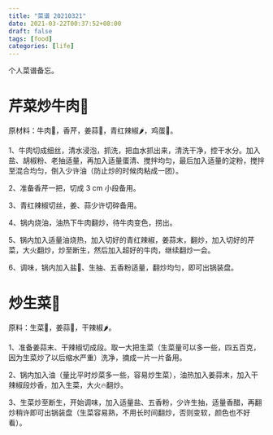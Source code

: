 ```yaml
---
title: "菜谱 20210321"
date: 2021-03-22T00:37:52+08:00
draft: false
tags: [food]
categories: [life]
---
```


个人菜谱备忘。

<!--more-->

# 芹菜炒牛肉🥩

原材料：牛肉🐂，香芹，姜蒜🧄，青红辣椒🌶️，鸡蛋🥚。

1、牛肉切成细丝，清水浸泡，抓洗，把血水抓出来，清洗干净，控干水分。加入盐、胡椒粉、老抽适量，再加入适量蛋清、搅拌均匀，最后加入适量的淀粉，搅拌至混合均匀，倒入少许油（防止炒的时候肉粘成一团）。

2、准备香芹一把，切成 3 cm 小段备用。

3、青红辣椒切丝，姜、蒜少许切碎备用。

4、锅内烧油，油热下牛肉翻炒，待牛肉变色，捞出。

5、锅内加入适量油烧热，加入切好的青红辣椒，姜蒜末，翻炒，加入切好的芹菜，大火翻炒，炒至断生，然后加入超好的牛肉，继续翻炒一会。

6、调味，锅内加入盐🧂、生抽、五香粉适量，翻炒均匀，即可出锅装盘。

# 炒生菜🥬

原料：生菜🥬，姜蒜🧄，干辣椒🌶️。

1、准备姜蒜末、干辣椒切成段。取一大把生菜（生菜量可以多一些，四五百克，因为生菜炒了以后缩水严重）洗净，摘成一片一片备用。

2、锅内加入油（量比平时炒菜多一些，容易炒生菜），油热加入姜蒜末，加入干辣椒段炒香，加入生菜，大火🔥翻炒。

3、生菜炒至断生，开始调味，加入适量盐、五香粉，少许生抽，适量香醋，再翻炒稍许即可出锅装盘（生菜容易熟，不用长时间翻炒，否则变软，颜色也不好看）。
